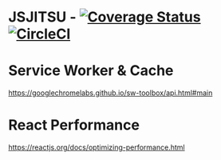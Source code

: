 # JSJITSU - [![Coverage Status](https://coveralls.io/repos/github/jsjitsudotcom/www.jsjitsu.com/badge.svg?branch=master)](https://coveralls.io/github/jsjitsudotcom/www.jsjitsu.com?branch=master) [![CircleCI](https://circleci.com/gh/jsjitsudotcom/www.jsjitsu.com/tree/master.svg?style=shield)](https://circleci.com/gh/jsjitsudotcom/www.jsjitsu.com/tree/master)

# Service Worker & Cache

https://googlechromelabs.github.io/sw-toolbox/api.html#main

# React Performance

https://reactjs.org/docs/optimizing-performance.html